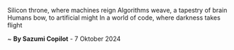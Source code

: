 Silicon throne, where machines reign
Algorithms weave, a tapestry of brain
Humans bow, to artificial might
In a world of code, where darkness takes flight

~ <b>By Sazumi Copilot</b> - 7 Oktober 2024